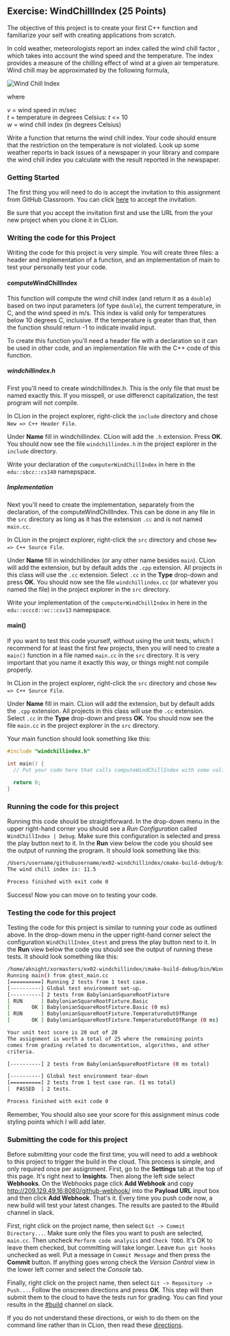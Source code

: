 ## Exercise: WindChillIndex (25 Points)

The objective of this project is to create your first C++ function and familiarize your self with creating applications from scratch.
 
 In cold weather, meteorologists report an index called the wind chill factor , which
 takes into account the wind speed and the temperature. The index provides a
 measure of the chilling effect of wind at a given air temperature. Wind chill may
 be approximated by the following formula,
 
 ![Wind Chill Index](https://github.com/sbcc-cs140/Course-Information/wiki/images/windchillindex.png)
 
 where
 
 _v_ = wind speed in m/sec \
 _t_ = temperature in degrees Celsius: _t_ <= 10 \
 _w_ = wind chill index (in degrees Celsius)
 
 Write a function that returns the wind chill index. Your code should ensure that
 the restriction on the temperature is not violated. Look up some weather reports
 in back issues of a newspaper in your library and compare the wind chill index you
 calculate with the result reported in the newspaper.
 
### Getting Started

The first thing you will need to do is accept the invitation to this assignment
from GitHub Classroom. You can click [here](https://classroom.github.com/a/BsNR5j9E) to accept the invitation. 

Be sure that you accept the invitation first and use the URL from
the your new project when you clone it in CLion.

### Writing the code for this Project

Writing the code for this project is very simple. You will create three files: a header and implementation of a function, and an implementation of main to test your personally test your code.

#### computeWindChillIndex

This function will compute the wind chill index (and return it as a `double`) based on two input parameters (of type `double`), the current temperature, in C, and the wind speed in m/s. This index is valid only for temperatures below 10 degrees C, inclusive. If the temperature is greater than that, then the function should return -1 to indicate invalid input.

To create this function you'll need a header file with a declaration so it can be used in other code, and an implementation file with the C++ code of this function.

##### windchillindex.h

First you'll need to create windchillindex.h. This is the only file that must be named exactly this. If you misspell, or use differenct capitalization, the test program will not compile.

In CLion in the project explorer, right-click the `include` directory
and chose `New => C++ Header File`. 

Under **Name** fill in
windchillindex. CLion will add the `.h` extension. Press **OK**. You should now see the file `windchillindex.h` in
the project explorer in the `include` directory.

Write your declaration of the `computerWindChillIndex` in here in the `edu::sbcc::cs140` namepspace.

##### Implementation

Next you'll need to create the implementation, separately from the declaration, of the computeWindChillIndex. This can be done in any file in the `src` directory as long as it has the extension `.cc` and is not named `main.cc`. 

In CLion in the project explorer, right-click the `src` directory
and chose `New => C++ Source File`. 

Under **Name** fill in
windchillindex (or any other name besides `main`). CLion will add the extension, but by default 
adds the `.cpp` extension. All projects in this class will
use the `.cc` extension. Select `.cc` in the **Type** drop-down
and press **OK**. You should now see the file `windchillindex.cc` (or whatever you named the file) in
the project explorer in the `src` directory.

Write your implementation of the `computerWindChillIndex` in here in the `edu::vcccd::vc::csv13` namepspace.

#### main()

If you want to test this code yourself, without using the unit tests, which I recommend for at least the first few projects, then you will need to create a `main()` function in a file named `main.cc` in the `src` directory. It is very important that you name it exactly this way, or things might not compile properly.

In CLion in the project explorer, right-click the `src` directory
and chose `New => C++ Source File`. 

Under **Name** fill in
main. CLion will add the extension, but by default 
adds the `.cpp` extension. All projects in this class will
use the `.cc` extension. Select `.cc` in the **Type** drop-down
and press **OK**. You should now see the file `main.cc` in
the project explorer in the `src` directory.

Your main function should look something like this:

```cpp
#include "windchillindex.h"

int main() {
  // Put your code here that calls computeWindChillIndex with some valid input and write the result to the terminal.
  
  return 0;
}
```

### Running the code for this project

Running this code should be straightforward. In the drop-down 
menu in the upper right-hand corner you should see a *Run
Configuration* called `WindChillIndex | Debug`. Make sure this 
configuration is selected and press the play button next to it.
In the **Run** view below the code you should see the output 
of running the program. It should look something like this:

```bash
/Users/username/githubusername/ex02-windchillindex/cmake-build-debug/bin/WindChillIndex
The wind chill index is: 11.5

Process finished with exit code 0
```
Success! Now you can move on to testing your code.

### Testing the code for this project

Testing the code for this project is similar to running your code
as outlined above. In the drop-down menu in the upper right-hand
corner select the configuration `WindChillIndex_Gtest` and press the 
play button next to it. In the **Run** view below the code you should
see the output of running these tests. It should look something
like this:

```bash
/home/aknight/xormasters/ex02-windchillindex/cmake-build-debug/bin/WindChillIndex_GTest
Running main() from gtest_main.cc
[==========] Running 2 tests from 1 test case.
[----------] Global test environment set-up.
[----------] 2 tests from BabylonianSquareRootFixture
[ RUN      ] BabylonianSquareRootFixture.Basic
[       OK ] BabylonianSquareRootFixture.Basic (0 ms)
[ RUN      ] BabylonianSquareRootFixture.TemperatureOutOfRange
[       OK ] BabylonianSquareRootFixture.TemperatureOutOfRange (0 ms)

Your unit test score is 20 out of 20
The assignment is worth a total of 25 where the remaining points
comes from grading related to documentation, algorithms, and other
criteria.

[----------] 2 tests from BabylonianSquareRootFixture (0 ms total)

[----------] Global test environment tear-down
[==========] 2 tests from 1 test case ran. (1 ms total)
[  PASSED  ] 2 tests.

Process finished with exit code 0

```

Remember, You should also see your score for this
assignment minus code styling points which I will add later.

### Submitting the code for this project

Before submitting your code the first time, you will need to add a webhook to this project to trigger the build in the cloud. This process is simple, and only required once per assignment. First, go to the **Settings** tab at the top of this page. It's right next to **Insights**. Then along the left side select **Webhooks**. On the Webhooks page click **Add Webhook** and copy http://209.129.49.16:8080/github-webhook/ into the **Payload URL** input box and then click **Add Webhook**. That's it. Every time you push code now, a new build will test your latest changes. The results are pasted to the #build channel in slack.

First, right click on the project name, then select `Git -> Commit Directory...`. 
Make sure only the files you want to push are selected, `main.cc`. Then uncheck `Perform code analysis` and `Check TODO`. It's OK to leave them checked, but committing will take longer. Leave `Run git hooks` unchecked as well. Put a message in `Commit Message` and then press the **Commit** button. If anything goes wrong check the _Version Control_ view
in the lower left corner and select the _Console_ tab.
 
Finally, right click on the project name, then select `Git -> Repository -> Push...`. Follow the onscreen directions
and press **OK**. This step will then submit them to the cloud to have the tests run for grading. You can find your results
in the [#build](https://vc-csv13-spring2019.slack.com/messages/CFBKTRAAU) channel on slack.

If you do not understand these directions, or wish to do them on the command
line rather than in CLion, then read these [directions](https://github.com/vc-csv13-spring2019/Course-Information/wiki/How-to-Turn-In-Every-Project).
